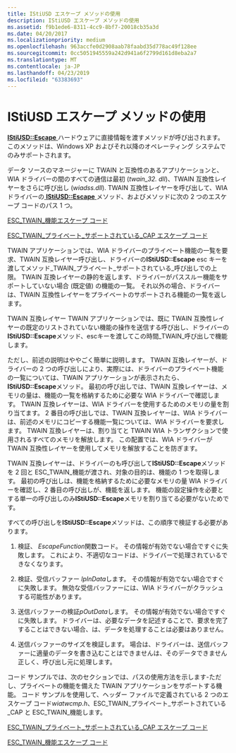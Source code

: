 ```yaml
---
title: IStiUSD エスケープ メソッドの使用
description: IStiUSD エスケープ メソッドの使用
ms.assetid: f9b1ede6-8311-4cc9-8bf7-20018cb35a3d
ms.date: 04/20/2017
ms.localizationpriority: medium
ms.openlocfilehash: 963accfe0d2908aab78faabd35d778ac49f128ee
ms.sourcegitcommit: 0cc5051945559a242d941a6f2799d161d8eba2a7
ms.translationtype: MT
ms.contentlocale: ja-JP
ms.lasthandoff: 04/23/2019
ms.locfileid: "63383693"
---
```

# <a name="using-the-istiusd-escape-method"></a>IStiUSD エスケープ メソッドの使用





[ **IStiUSD::Escape** ](https://msdn.microsoft.com/library/windows/hardware/ff543815)ハードウェアに直接情報を渡すメソッドが呼び出されます。 このメソッドは、Windows XP およびそれ以降のオペレーティング システムでのみサポートされます。

データ ソースのマネージャーに TWAIN と互換性のあるアプリケーションと、WIA ドライバーの間のすべての通信は最初 (*twain\_32. dll*)、TWAIN 互換性レイヤーをさらに呼び出し (*wiadss.dll*). TWAIN 互換性レイヤーを呼び出して、WIA ドライバーの[ **IStiUSD::Escape** ](https://msdn.microsoft.com/library/windows/hardware/ff543815)メソッド、およびメソッドに次の 2 つのエスケープ コードのパス 1 つ。

[ESC\_TWAIN\_機能エスケープ コード](esc-twain-capability-escape-code.md)

[ESC\_TWAIN\_プライベート\_サポートされている\_CAP エスケープ コード](esc-twain-private-supported-caps-escape-code.md)

TWAIN アプリケーションでは、WIA ドライバーのプライベート機能の一覧を要求、TWAIN 互換レイヤー呼び出し、ドライバーの**IStiUSD::Escape** esc キーを渡してメソッド\_TWAIN\_プライベート\_サポートされている\_呼び出しでの上限。 TWAIN 互換レイヤーの静的を返します、ドライバーがパススルー機能をサポートしていない場合 (既定値) の機能の一覧。 それ以外の場合、ドライバーは、TWAIN 互換性レイヤーをプライベートのサポートされる機能の一覧を返します。

TWAIN 互換レイヤー TWAIN アプリケーションでは、既に TWAIN 互換性レイヤーの既定のリストされていない機能の操作を送信する呼び出し、ドライバーの**IStiUSD::Escape**メソッド、escキーを渡してこの時間\_TWAIN\_呼び出しで機能します。

ただし、前述の説明はややごく簡単に説明します。 TWAIN 互換レイヤーが、ドライバーの 2 つの呼び出しにより、実際には、ドライバーのプライベート機能の一覧については、TWAIN アプリケーションが表示されたら、 **IStiUSD::Escape**メソッド。 最初の呼び出しでは、TWAIN 互換レイヤーは、メモリの量は、機能の一覧を格納するために必要な WIA ドライバーで確認します。 TWAIN 互換レイヤーは、WIA ドライバーを使用するためのメモリの量を割り当てます。 2 番目の呼び出しでは、TWAIN 互換レイヤーは、WIA ドライバーは、前述のメモリにコピーする機能一覧については、WIA ドライバーを要求します。 TWAIN 互換レイヤーは、割り当てと TWAIN WIA トランザクションで使用されるすべてのメモリを解放します。 この配置では、WIA ドライバーが TWAIN 互換性レイヤーを使用してメモリを解放することを防ぎます。

TWAIN 互換レイヤーは、ドライバーのも呼び出して**IStiUSD::Escape**メソッドを 2 回と ESC\_TWAIN\_機能が渡され、対象の目的は、機能の 1 つを取得します。 最初の呼び出しは、機能を格納するために必要なメモリの量 WIA ドライバーを確認し、2 番目の呼び出しが、機能を返します。 機能の設定操作を必要とする単一の呼び出しのみ**IStiUSD::Escape**メモリを割り当てる必要がないためです。

すべての呼び出しを**IStiUSD::Escape**メソッドは、この順序で検証する必要があります。

1.  検証、 *EscapeFunction*関数コード。 その情報が有効でない場合ですぐに失敗します。 これにより、不適切なコードは、ドライバーで処理されているできなくなります。

2.  検証、受信バッファー *lpInData*します。 その情報が有効でない場合ですぐに失敗します。 無効な受信バッファーには、WIA ドライバーがクラッシュする可能性があります。

3.  送信バッファーの検証*pOutData*します。 その情報が有効でない場合ですぐに失敗します。 ドライバーは、必要なデータを記述することで、要求を完了することはできない場合、は、データを処理することは必要はありません。

4.  送信バッファーのサイズを検証します。 場合は、ドライバーは、送信バッファーに適量のデータを書き込むことはできませんは、そのデータできません正しく、呼び出し元に処理します。

コード サンプルでは、次のセクションでは、パスの使用方法を示します-ただし、プライベートの機能を備えた TWAIN アプリケーションをサポートする機能。 コード サンプルを使用して、ヘッダー ファイルで定義されている 2 つのエスケープ コード*wiatwcmp.h*、ESC\_TWAIN\_プライベート\_サポートされている\_CAP と ESC\_TWAIN\_機能します。

[ESC\_TWAIN\_プライベート\_サポートされている\_CAP エスケープ コード](esc-twain-private-supported-caps-escape-code.md)

[ESC\_TWAIN\_機能エスケープ コード](esc-twain-capability-escape-code.md)

 

 




